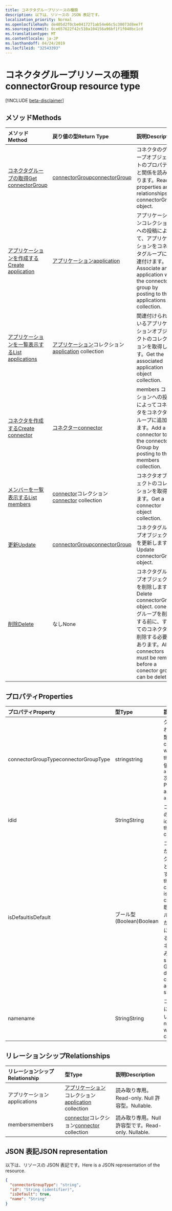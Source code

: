 ```yaml
---
title: コネクタグループリソースの種類
description: 以下は、リソースの JSON 表記です。
localization_priority: Normal
ms.openlocfilehash: de405d2f0cbe0417271ab54e66c5c30073d8ee7f
ms.sourcegitcommit: 0ce657622f42c510a104156a96bf1f1f040bc1cd
ms.translationtype: MT
ms.contentlocale: ja-JP
ms.lasthandoff: 04/24/2019
ms.locfileid: "32543393"
---
```

# <a name="connectorgroup-resource-type"></a><span data-ttu-id="70f57-103">コネクタグループリソースの種類</span><span class="sxs-lookup"><span data-stu-id="70f57-103">connectorGroup resource type</span></span>

[!INCLUDE [beta-disclaimer](../../includes/beta-disclaimer.md)]

## <a name="methods"></a><span data-ttu-id="70f57-104">メソッド</span><span class="sxs-lookup"><span data-stu-id="70f57-104">Methods</span></span>

| <span data-ttu-id="70f57-105">メソッド</span><span class="sxs-lookup"><span data-stu-id="70f57-105">Method</span></span>           | <span data-ttu-id="70f57-106">戻り値の型</span><span class="sxs-lookup"><span data-stu-id="70f57-106">Return Type</span></span>    |<span data-ttu-id="70f57-107">説明</span><span class="sxs-lookup"><span data-stu-id="70f57-107">Description</span></span>|
|:---------------|:--------|:----------|
|[<span data-ttu-id="70f57-108">コネクタグループの取得</span><span class="sxs-lookup"><span data-stu-id="70f57-108">Get connectorGroup</span></span>](../api/connectorgroup-get.md) | [<span data-ttu-id="70f57-109">connectorGroup</span><span class="sxs-lookup"><span data-stu-id="70f57-109">connectorGroup</span></span>](connectorgroup.md) |<span data-ttu-id="70f57-110">コネクタのグループオブジェクトのプロパティと関係を読み取ります。</span><span class="sxs-lookup"><span data-stu-id="70f57-110">Read properties and relationships of connectorGroup object.</span></span>|
|[<span data-ttu-id="70f57-111">アプリケーションを作成する</span><span class="sxs-lookup"><span data-stu-id="70f57-111">Create application</span></span>](../api/connectorgroup-post-applications.md) |[<span data-ttu-id="70f57-112">アプリケーション</span><span class="sxs-lookup"><span data-stu-id="70f57-112">application</span></span>](application.md)| <span data-ttu-id="70f57-113">アプリケーションコレクションへの投稿によって、アプリケーションをコネクタグループに関連付けます。</span><span class="sxs-lookup"><span data-stu-id="70f57-113">Associate an application with the connector group by posting to the applications collection.</span></span>|
|[<span data-ttu-id="70f57-114">アプリケーションを一覧表示する</span><span class="sxs-lookup"><span data-stu-id="70f57-114">List applications</span></span>](../api/connectorgroup-list-applications.md) |<span data-ttu-id="70f57-115">[アプリケーション](application.md)コレクション</span><span class="sxs-lookup"><span data-stu-id="70f57-115">[application](application.md) collection</span></span>| <span data-ttu-id="70f57-116">関連付けられているアプリケーションオブジェクトのコレクションを取得します。</span><span class="sxs-lookup"><span data-stu-id="70f57-116">Get the associated application object collection.</span></span>|
|[<span data-ttu-id="70f57-117">コネクタを作成する</span><span class="sxs-lookup"><span data-stu-id="70f57-117">Create connector</span></span>](../api/connectorgroup-post-members.md) |[<span data-ttu-id="70f57-118">コネクター</span><span class="sxs-lookup"><span data-stu-id="70f57-118">connector</span></span>](connector.md)| <span data-ttu-id="70f57-119">members コレクションへの投稿によってコネクタをコネクタグループに追加します。</span><span class="sxs-lookup"><span data-stu-id="70f57-119">Add a connector to the connector Group by posting to the members collection.</span></span>|
|[<span data-ttu-id="70f57-120">メンバーを一覧表示する</span><span class="sxs-lookup"><span data-stu-id="70f57-120">List members</span></span>](../api/connectorgroup-list-members.md) |<span data-ttu-id="70f57-121">[connector](connector.md)コレクション</span><span class="sxs-lookup"><span data-stu-id="70f57-121">[connector](connector.md) collection</span></span>| <span data-ttu-id="70f57-122">コネクタオブジェクトのコレクションを取得します。</span><span class="sxs-lookup"><span data-stu-id="70f57-122">Get a connector object collection.</span></span>|
|[<span data-ttu-id="70f57-123">更新</span><span class="sxs-lookup"><span data-stu-id="70f57-123">Update</span></span>](../api/connectorgroup-update.md) | [<span data-ttu-id="70f57-124">connectorGroup</span><span class="sxs-lookup"><span data-stu-id="70f57-124">connectorGroup</span></span>](connectorgroup.md)    |<span data-ttu-id="70f57-125">コネクタグループオブジェクトを更新します。</span><span class="sxs-lookup"><span data-stu-id="70f57-125">Update connectorGroup object.</span></span> |
|[<span data-ttu-id="70f57-126">削除</span><span class="sxs-lookup"><span data-stu-id="70f57-126">Delete</span></span>](../api/connectorgroup-delete.md) | <span data-ttu-id="70f57-127">なし</span><span class="sxs-lookup"><span data-stu-id="70f57-127">None</span></span> |<span data-ttu-id="70f57-128">コネクタグループオブジェクトを削除します。</span><span class="sxs-lookup"><span data-stu-id="70f57-128">Delete connectorGroup object.</span></span> <span data-ttu-id="70f57-129">conector グループを削除する前に、すべてのコネクタを削除する必要があります。</span><span class="sxs-lookup"><span data-stu-id="70f57-129">All connectors must be remove before a conector group can be deleted.</span></span> |

## <a name="properties"></a><span data-ttu-id="70f57-130">プロパティ</span><span class="sxs-lookup"><span data-stu-id="70f57-130">Properties</span></span>
| <span data-ttu-id="70f57-131">プロパティ</span><span class="sxs-lookup"><span data-stu-id="70f57-131">Property</span></span>     | <span data-ttu-id="70f57-132">型</span><span class="sxs-lookup"><span data-stu-id="70f57-132">Type</span></span>   |<span data-ttu-id="70f57-133">説明</span><span class="sxs-lookup"><span data-stu-id="70f57-133">Description</span></span>|
|:---------------|:--------|:----------|
|<span data-ttu-id="70f57-134">connectorGroupType</span><span class="sxs-lookup"><span data-stu-id="70f57-134">connectorGroupType</span></span>|<span data-ttu-id="70f57-135">string</span><span class="sxs-lookup"><span data-stu-id="70f57-135">string</span></span>| <span data-ttu-id="70f57-136">グループで使用されるコネクタの種類。</span><span class="sxs-lookup"><span data-stu-id="70f57-136">The type of connectors that will be used with the group.</span></span> <span data-ttu-id="70f57-137">可能な値は`applicationProxy`次のとおりです。</span><span class="sxs-lookup"><span data-stu-id="70f57-137">Possible values are: `applicationProxy`.</span></span>|
|<span data-ttu-id="70f57-138">id</span><span class="sxs-lookup"><span data-stu-id="70f57-138">id</span></span>|<span data-ttu-id="70f57-139">String</span><span class="sxs-lookup"><span data-stu-id="70f57-139">String</span></span>| <span data-ttu-id="70f57-140">コネクタグループのオブジェクト id</span><span class="sxs-lookup"><span data-stu-id="70f57-140">The object id of the connectorGroup</span></span>|
|<span data-ttu-id="70f57-141">isDefault</span><span class="sxs-lookup"><span data-stu-id="70f57-141">isDefault</span></span>|<span data-ttu-id="70f57-142">ブール型 (Boolean)</span><span class="sxs-lookup"><span data-stu-id="70f57-142">Boolean</span></span>| <span data-ttu-id="70f57-143">コネクタグループが既定のコネクタグループであるかどうかを示します。</span><span class="sxs-lookup"><span data-stu-id="70f57-143">Indicates if the connectorGroup is the default connector group.</span></span> <span data-ttu-id="70f57-144">既定のコネクタグループにすることができ、システムによって設定されるのは、1つのコネクタグループのみです。</span><span class="sxs-lookup"><span data-stu-id="70f57-144">Only a single connector Group can be the default connectorGroup and is set by the system.</span></span>|
|<span data-ttu-id="70f57-145">name</span><span class="sxs-lookup"><span data-stu-id="70f57-145">name</span></span>|<span data-ttu-id="70f57-146">String</span><span class="sxs-lookup"><span data-stu-id="70f57-146">String</span></span>| <span data-ttu-id="70f57-147">コネクタグループに関連付けられている名前。</span><span class="sxs-lookup"><span data-stu-id="70f57-147">The name associated with the connectorGroup.</span></span>|

## <a name="relationships"></a><span data-ttu-id="70f57-148">リレーションシップ</span><span class="sxs-lookup"><span data-stu-id="70f57-148">Relationships</span></span>
| <span data-ttu-id="70f57-149">リレーションシップ</span><span class="sxs-lookup"><span data-stu-id="70f57-149">Relationship</span></span> | <span data-ttu-id="70f57-150">型</span><span class="sxs-lookup"><span data-stu-id="70f57-150">Type</span></span>   |<span data-ttu-id="70f57-151">説明</span><span class="sxs-lookup"><span data-stu-id="70f57-151">Description</span></span>|
|:---------------|:--------|:----------|
|<span data-ttu-id="70f57-152">アプリケーション</span><span class="sxs-lookup"><span data-stu-id="70f57-152">applications</span></span>|<span data-ttu-id="70f57-153">[アプリケーション](application.md)コレクション</span><span class="sxs-lookup"><span data-stu-id="70f57-153">[application](application.md) collection</span></span>| <span data-ttu-id="70f57-154">読み取り専用。</span><span class="sxs-lookup"><span data-stu-id="70f57-154">Read-only.</span></span> <span data-ttu-id="70f57-155">Null 許容型。</span><span class="sxs-lookup"><span data-stu-id="70f57-155">Nullable.</span></span>|
|<span data-ttu-id="70f57-156">members</span><span class="sxs-lookup"><span data-stu-id="70f57-156">members</span></span>|<span data-ttu-id="70f57-157">[connector](connector.md)コレクション</span><span class="sxs-lookup"><span data-stu-id="70f57-157">[connector](connector.md) collection</span></span>| <span data-ttu-id="70f57-p105">読み取り専用。Null 許容型です。</span><span class="sxs-lookup"><span data-stu-id="70f57-p105">Read-only. Nullable.</span></span>|

## <a name="json-representation"></a><span data-ttu-id="70f57-160">JSON 表記</span><span class="sxs-lookup"><span data-stu-id="70f57-160">JSON representation</span></span>

<span data-ttu-id="70f57-161">以下は、リソースの JSON 表記です。</span><span class="sxs-lookup"><span data-stu-id="70f57-161">Here is a JSON representation of the resource.</span></span>

<!-- {
  "blockType": "resource",
  "optionalProperties": [

  ],
  "@odata.type": "microsoft.graph.connectorGroup"
}-->

```json
{
  "connectorGroupType": "string",
  "id": "String (identifier)",
  "isDefault": true,
  "name": "String"
}

```

<!-- uuid: 8fcb5dbc-d5aa-4681-8e31-b001d5168d79
2015-10-25 14:57:30 UTC -->
<!--
{
  "type": "#page.annotation",
  "description": "connectorGroup resource",
  "keywords": "",
  "section": "documentation",
  "tocPath": "",
  "suppressions": [
    "Error: /api-reference/beta/resources/connectorgroup.md:\r\n      Exception processing links.\r\n    System.ArgumentException: Link Definition was null. Link text: !INCLUDE [beta-disclaimer](../../includes/beta-disclaimer.md)\r\n      at ApiDoctor.Validation.DocFile.get_LinkDestinations()\r\n      at ApiDoctor.Validation.DocSet.ValidateLinks(Boolean includeWarnings, String[] relativePathForFiles, IssueLogger issues, Boolean requireFilenameCaseMatch, Boolean printOrphanedFiles)"
  ]
}
-->
